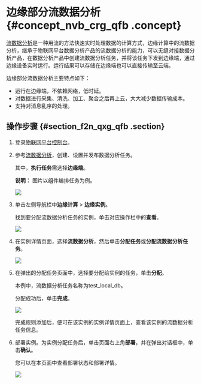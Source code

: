 # 边缘部分流数据分析 {#concept_nvb_crg_qfb .concept}

[流数据分析](../../../../cn.zh-CN/数据分析服务/流数据分析/任务管理.md#)是一种用流的方法快速实时处理数据的计算方式，边缘计算中的流数据分析，继承于物联网平台数据分析产品的流数据分析的能力，可以无缝对接数据分析产品，在数据分析产品中创建流数据分析任务，并将该任务下发到边缘端，通过边缘设备实时运行。运行结果可以存储在边缘端也可以直接传输至云端。

边缘部分流数据分析主要特点如下：

-   运行在边缘端，不依赖网络，低时延。
-   对数据进行采集、清洗、加工、聚合之后再上云，大大减少数据传输成本。
-   支持对消息乱序的处理。

## 操作步骤 {#section_f2n_qxg_qfb .section}

1.  登录[物联网平台控制台](http://iot.console.aliyun.com)。
2.  参考[流数据分析](../../../../cn.zh-CN/数据分析服务/流数据分析/任务管理.md#)，创建、设置并发布数据分析任务。

    其中，**执行任务**需选择**边缘端**。

    **说明：** 图片以组件编排任务为例。

    ![](http://static-aliyun-doc.oss-cn-hangzhou.aliyuncs.com/assets/img/40709/154174804121255_zh-CN.jpg)

3.  单击左侧导航栏中**边缘计算** \> **边缘实例**。

    找到要分配流数据分析任务的实例，单击对应操作栏中的**查看**。

    ![](http://static-aliyun-doc.oss-cn-hangzhou.aliyuncs.com/assets/img/15328/154174804113914_zh-CN.png)

4.  在实例详情页面，选择**流数据分析**，然后单击**分配任务**或**分配流数据分析任务**。

    ![](http://static-aliyun-doc.oss-cn-hangzhou.aliyuncs.com/assets/img/40709/154174804121201_zh-CN.png)

5.  在弹出的分配任务页面中，选择要分配给实例的任务，单击**分配**。

    本例中，流数据分析任务名称为test\_local\_db。

    分配成功后，单击**完成**。

    ![](http://static-aliyun-doc.oss-cn-hangzhou.aliyuncs.com/assets/img/40709/154174804121202_zh-CN.png)

    完成规则添加后，便可在该实例的实例详情页面上，查看该实例的流数据分析任务信息。

6.  部署实例。为实例分配任务后，单击页面右上角**部署**，并在弹出对话框中，单击**确认**。

    您可以在本页面中查看部署状态和部署详情。

    ![](http://static-aliyun-doc.oss-cn-hangzhou.aliyuncs.com/assets/img/40709/154174804121203_zh-CN.png)


